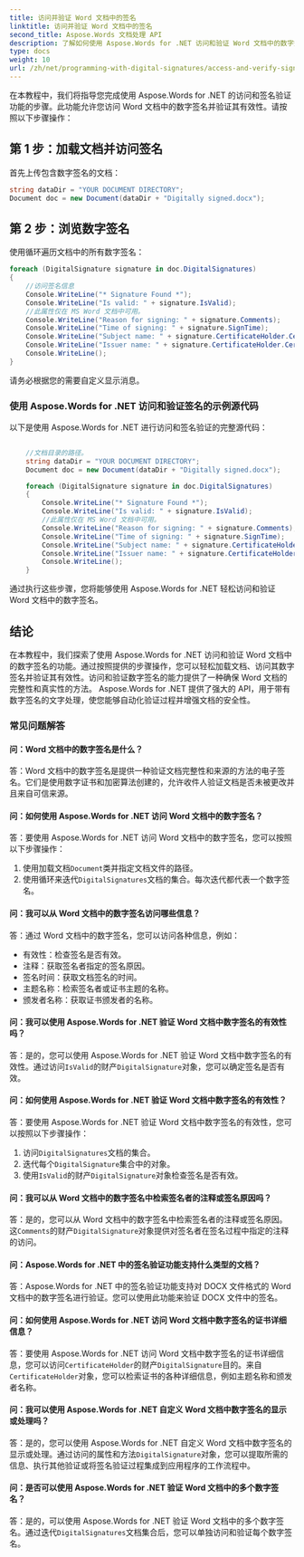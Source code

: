 ```yaml
---
title: 访问并验证 Word 文档中的签名
linktitle: 访问并验证 Word 文档中的签名
second_title: Aspose.Words 文档处理 API
description: 了解如何使用 Aspose.Words for .NET 访问和验证 Word 文档中的数字签名。
type: docs
weight: 10
url: /zh/net/programming-with-digital-signatures/access-and-verify-signature/
---
```

在本教程中，我们将指导您完成使用 Aspose.Words for .NET 的访问和签名验证功能的步骤。此功能允许您访问 Word 文档中的数字签名并验证其有效性。请按照以下步骤操作：

## 第 1 步：加载文档并访问签名

首先上传包含数字签名的文档：

```csharp
string dataDir = "YOUR DOCUMENT DIRECTORY";
Document doc = new Document(dataDir + "Digitally signed.docx");
```

## 第 2 步：浏览数字签名

使用循环遍历文档中的所有数字签名：

```csharp
foreach (DigitalSignature signature in doc.DigitalSignatures)
{
	//访问签名信息
	Console.WriteLine("* Signature Found *");
	Console.WriteLine("Is valid: " + signature.IsValid);
	//此属性仅在 MS Word 文档中可用。
	Console.WriteLine("Reason for signing: " + signature.Comments); 
	Console.WriteLine("Time of signing: " + signature.SignTime);
	Console.WriteLine("Subject name: " + signature.CertificateHolder.Certificate.SubjectName.Name);
	Console.WriteLine("Issuer name: " + signature.CertificateHolder.Certificate.IssuerName.Name);
	Console.WriteLine();
}
```

请务必根据您的需要自定义显示消息。

### 使用 Aspose.Words for .NET 访问和验证签名的示例源代码

以下是使用 Aspose.Words for .NET 进行访问和签名验证的完整源代码：

```csharp
	
	//文档目录的路径。
	string dataDir = "YOUR DOCUMENT DIRECTORY";
	Document doc = new Document(dataDir + "Digitally signed.docx");

	foreach (DigitalSignature signature in doc.DigitalSignatures)
	{
		Console.WriteLine("* Signature Found *");
		Console.WriteLine("Is valid: " + signature.IsValid);
		//此属性仅在 MS Word 文档中可用。
		Console.WriteLine("Reason for signing: " + signature.Comments); 
		Console.WriteLine("Time of signing: " + signature.SignTime);
		Console.WriteLine("Subject name: " + signature.CertificateHolder.Certificate.SubjectName.Name);
		Console.WriteLine("Issuer name: " + signature.CertificateHolder.Certificate.IssuerName.Name);
		Console.WriteLine();
	}

```

通过执行这些步骤，您将能够使用 Aspose.Words for .NET 轻松访问和验证 Word 文档中的数字签名。

## 结论

在本教程中，我们探索了使用 Aspose.Words for .NET 访问和验证 Word 文档中的数字签名的功能。通过按照提供的步骤操作，您可以轻松加载文档、访问其数字签名并验证其有效性。访问和验证数字签名的能力提供了一种确保 Word 文档的完整性和真实性的方法。 Aspose.Words for .NET 提供了强大的 API，用于带有数字签名的文字处理，使您能够自动化验证过程并增强文档的安全性。

### 常见问题解答

#### 问：Word 文档中的数字签名是什么？

答：Word 文档中的数字签名是提供一种验证文档完整性和来源的方法的电子签名。它们是使用数字证书和加密算法创建的，允许收件人验证文档是否未被更改并且来自可信来源。

#### 问：如何使用 Aspose.Words for .NET 访问 Word 文档中的数字签名？

答：要使用 Aspose.Words for .NET 访问 Word 文档中的数字签名，您可以按照以下步骤操作：
1. 使用加载文档`Document`类并指定文档文件的路径。
2. 使用循环来迭代`DigitalSignatures`文档的集合。每次迭代都代表一个数字签名。

#### 问：我可以从 Word 文档中的数字签名访问哪些信息？

答：通过 Word 文档中的数字签名，您可以访问各种信息，例如：
- 有效性：检查签名是否有效。
- 注释：获取签名者指定的签名原因。
- 签名时间：获取文档签名的时间。
- 主题名称：检索签名者或证书主题的名称。
- 颁发者名称：获取证书颁发者的名称。

#### 问：我可以使用 Aspose.Words for .NET 验证 Word 文档中数字签名的有效性吗？

答：是的，您可以使用 Aspose.Words for .NET 验证 Word 文档中数字签名的有效性。通过访问`IsValid`的财产`DigitalSignature`对象，您可以确定签名是否有效。

#### 问：如何使用 Aspose.Words for .NET 验证 Word 文档中数字签名的有效性？

答：要使用 Aspose.Words for .NET 验证 Word 文档中数字签名的有效性，您可以按照以下步骤操作：
1. 访问`DigitalSignatures`文档的集合。
2. 迭代每个`DigitalSignature`集合中的对象。
3. 使用`IsValid`的财产`DigitalSignature`对象检查签名是否有效。

#### 问：我可以从 Word 文档中的数字签名中检索签名者的注释或签名原因吗？

答：是的，您可以从 Word 文档中的数字签名中检索签名者的注释或签名原因。这`Comments`的财产`DigitalSignature`对象提供对签名者在签名过程中指定的注释的访问。

#### 问：Aspose.Words for .NET 中的签名验证功能支持什么类型的文档？

答：Aspose.Words for .NET 中的签名验证功能支持对 DOCX 文件格式的 Word 文档中的数字签名进行验证。您可以使用此功能来验证 DOCX 文件中的签名。

#### 问：如何使用 Aspose.Words for .NET 访问 Word 文档中数字签名的证书详细信息？

答：要使用 Aspose.Words for .NET 访问 Word 文档中数字签名的证书详细信息，您可以访问`CertificateHolder`的财产`DigitalSignature`目的。来自`CertificateHolder`对象，您可以检索证书的各种详细信息，例如主题名称和颁发者名称。

#### 问：我可以使用 Aspose.Words for .NET 自定义 Word 文档中数字签名的显示或处理吗？

答：是的，您可以使用 Aspose.Words for .NET 自定义 Word 文档中数字签名的显示或处理。通过访问的属性和方法`DigitalSignature`对象，您可以提取所需的信息、执行其他验证或将签名验证过程集成到应用程序的工作流程中。

#### 问：是否可以使用 Aspose.Words for .NET 验证 Word 文档中的多个数字签名？

答：是的，可以使用 Aspose.Words for .NET 验证 Word 文档中的多个数字签名。通过迭代`DigitalSignatures`文档集合后，您可以单独访问和验证每个数字签名。

